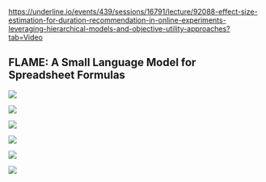 
https://underline.io/events/439/sessions/16791/lecture/92088-effect-size-estimation-for-duration-recommendation-in-online-experiments-leveraging-hierarchical-models-and-objective-utility-approaches?tab=Video


## FLAME: A Small Language Model for Spreadsheet Formulas

![](https://i.imgur.com/PoWMCBb.png)

![](https://i.imgur.com/VSeVP0a.png)

![](https://i.imgur.com/1WIyodt.png)

![](https://i.imgur.com/IQ63iKO.png)

![](https://i.imgur.com/g1lSdFm.png)

![](https://i.imgur.com/Hw4phWe.png)

